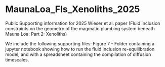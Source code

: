 # MaunaLoa_FIs_Xenoliths_2025
 Public Supporting information for 2025 Wieser et al. paper (Fluid inclusion constraints on the geometry of the magmatic plumbing system beneath Mauna Loa: Part 2: Xenoliths)

 We include the following supporting files:
 Figure 7 - Folder containing a jupyter notebook showing how to run the fluid inclusion re-equilibration model, and with a spreadsheet containing the compilation of diffusion timescales. 
